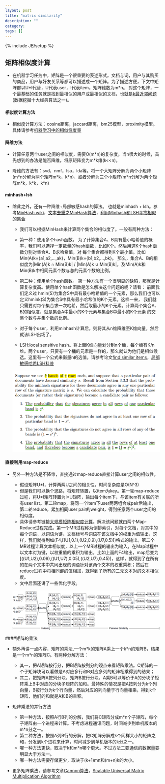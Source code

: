 ```yaml
---
layout: post
title: "matrix similarity"
description: ""
category:
tags: []
---
```

{% include JB/setup %}

## 矩阵相似度计算

- 在机器学习任务中，矩阵是一个很重要的表述形式。文档与词，用户与其购买的商品，用户与好友关系等都可以描述成一个矩阵。为了描述方便，下文中矩阵都以U\*I代替，U代表user，I代表item，矩阵维数为m\*n。
对这个矩阵，一个最基础的任务就是找到最相似的用户或最相似的文档，也就是[k最近邻问题](http://zh.wikipedia.org/wiki/%E6%9C%80%E8%BF%91%E9%84%B0%E5%B1%85%E6%B3%95)(数据挖掘十大经典算法之一)。

#### 相似度计算方法
- 相似度计算方法：cosine距离，jaccard距离，bm25模型，proximity模型。具体请参考[机器学习中的相似性度量](http://www.cnblogs.com/heaad/archive/2011/03/08/1977733.html)


#### 降维方法
- 计算任意两个user之间的相似度，需要O(m*n)的复杂度。当n很大的时候，首先想到的办法是能否降维，将原矩阵变为m\*k维(k<<n)。

- 降维的方法有：svd，nmf，lsa，lda等。将一个大矩阵分解为两个小矩阵(m\*n分解为两个矩阵m\*k，k\*n)，或者分解为三个小矩阵(m\*n分解为两个矩阵m\*k，k\*k，k\*n)

#### minhash+lsh
- 除此之外，还有一种降维+局部敏感hash的算法。
也就是minhash + lsh。参考[MinHash wiki](http://en.wikipedia.org/wiki/MinHash)，[文本去重之MinHash算法](http://blog.csdn.net/sunlylorn/article/details/7835411)，[利用Minhash和LSH寻找相似的集合](http://www.cnblogs.com/bourneli/archive/2013/04/04/2999767.html)

	- 我们可以根据MinHash来计算两个集合的相似度了。一般有两种方法：
        
	- 第一种：使用多个hash函数。
为了计算集合A、B具有最小哈希值的概率，我们可以选择一定数量的hash函数，比如K个。然后用这K个hash函数分别对集合A、B求哈希值，对
每个集合都得到K个最小值。比如Min(A)k={a1,a2,...,ak}，Min(B)k={b1,b2,...,bk}。
那么，集合A、B的相似度为|Min(A)k ∩ Min(B)k| / |Min(A)k  ∪  Min(B)k|，及Min(A)k和Min(B)k中相同元素个数与总的元素个数的比例。

	- 第二种：使用单个hash函数。
第一种方法有一个很明显的缺陷，那就是计算复杂度高。使用单个hash函数是怎么解决这个问题的呢？请看：
前面我们定义过 hmin(S)为集合S中具有最小哈希值的一个元素，那么我们也可以定义hmink(S)为集合S中具有最小哈希值的K个元素。这样一来，
我们就只需要对每个集合求一次哈希，然后取最小的K个元素。计算两个集合A、B的相似度，就是集合A中最小的K个元素与集合B中最小的K个元素
的交集个数与并集个数的比例。

	- 对于每个user，利用minhash计算后，则将其从n维降维至K维向量。然后就该LSH出场了。

	- LSH:local sensitive hash。将上面K维向量划分到n个桶，每个桶有K/n维。两个user，只要有一个桶的元素是一样的，那么就认为他们是相似候选。这里有一个公式来衡量n的选值。请参考论文[find similar items](http://infolab.stanford.edu/~ullman/mmds/ch3.pdf)，[局部敏感哈希LSH科普](http://1.guzili.sinaapp.com/?p=190#more-190)

	![lsh](https://raw.githubusercontent.com/zzbased/zzbased.github.com/master/_posts/images/lsh.png)

#### 直接利用map-reduce
- 另外一种方法是不降维，直接通过map-reduce直接计算user之间的相似性。
	- 假设矩阵U\*I，计算两两U之间的相关性，时间复杂度是O(N^3)
	- 但是我们可以换个思路，将矩阵转置，以item为key。第一轮map-reduce过程，将U\*I矩阵转置为I\*U矩阵，输出每个item下，与该item有关联的所有user list。第二轮map，将同一个item下user两两组合成pair后输出，第二轮reduce，累加相同user pair的weight，得到任意两个user之间的相似度。
	- 具体请参考链接[大规模矩阵相似度计算](http://wbj0110.iteye.com/blog/2043700)。解决该问题就由两个Map-Reduce过程完成。第一个MR过程称为倒排索引，对每个文档，对其中的每个词语，以词语为键，文档标号与词语在该文档中的权重为值输出，这样，我们就得到如(F4,[(U1,0.1),(U2,0.9),(U7,0.5)])格式的输出。第二个MR过程计算文本相似度，以上一个MR过程的输出为输入，在Map过程中以文本对为键，以权重值的乘积为输出，比如上面的F4输出，map后变为[((U1,U2),0.09),((U1,U7),0.05),((U2,U7),0.45)]，这样，就得到了在所有的在两个文本中共同出现的词语针对该两个文本的权重乘积；然后在reduce过程中将相同键的值相加，就得到了所有的二元文本对的文本相似度。
	- 文中后面还讲了一些优化手段。

	![matrix_similairity](https://raw.githubusercontent.com/zzbased/zzbased.github.com/master/_posts/images/matrix_similairity.png)

####矩阵的乘法
- 额外再讲一点内容，矩阵的乘法,一个m\*k的矩阵A乘上一个k\*n的矩阵B，结果是一个m\*n的矩阵C。有两种分解方法：
	- 其一，把A矩阵按行分，把B矩阵按列分的观点来看矩阵乘法。C矩阵的一个子矩阵块可以看做是A对应多行和B对应多列的矩阵相乘得到的结果；
	- 其二，把矩阵A按列分块，矩阵B按行分块，A乘B可以等价于A的分块子矩阵乘上B中对应的分块子矩阵的加和。最特殊的情况是把A按列分为k个列向量，B按行分为k个行向量，然后对应的列向量于行向量相乘，得到k个矩阵，他们的和就是A和B的乘积。

- 矩阵乘法的并行方法
	-  第一种方法，按照A行B列的分解，我们将C矩阵分成m\*n个子矩阵，每个子矩阵由一个进程来计算。不考虑进程通讯问题，时间减少到单机版本的m\*n分之一。
	-  第二种方法，按照A列B行的分解，把C矩阵分解成k个同样大小的矩阵之和，分发到k个进程来计算，时间减少到单机版本的k分之一。
	-  哪一种方法更快，取决于k和m*n哪个更大。不过方法二要通信的数据量要明显大于方法一。
	-  哪一种方法需要存储更少，取决于(k+1)mn和(m+n)k的大小。

- 更多矩阵乘法，请参考文章[Cannon算法](http://en.wikipedia.org/wiki/Cannon's_algorithm)，[Scalable Universal Matrix Multiplication Algorithm](http://www.netlib.org/lapack/lawnspdf/lawn96.pdf)

